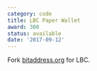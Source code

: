 ```yaml
---
category: code
title: LBC Paper Wallet
award: 300
status: available
date: '2017-09-12'
---
```


Fork [bitaddress.org](https://www.bitaddress.org) for LBC.
